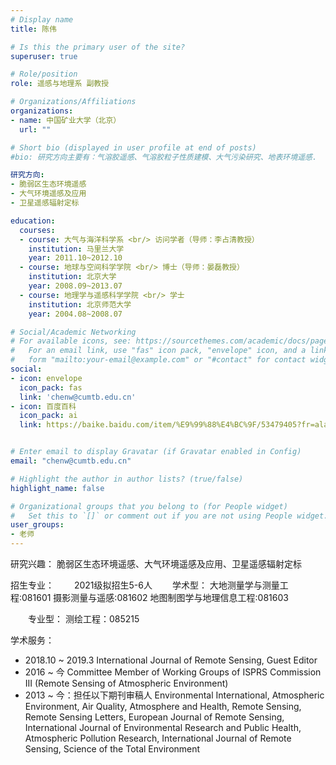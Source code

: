 ```yaml
---
# Display name
title: 陈伟

# Is this the primary user of the site?
superuser: true

# Role/position
role: 遥感与地理系 副教授

# Organizations/Affiliations
organizations:
- name: 中国矿业大学（北京）
  url: ""

# Short bio (displayed in user profile at end of posts)
#bio: 研究方向主要有：气溶胶遥感、气溶胶粒子性质建模、大气污染研究、地表环境遥感.

研究方向:
- 脆弱区生态环境遥感
- 大气环境遥感及应用
- 卫星遥感辐射定标

education:
  courses:
  - course: 大气与海洋科学系 <br/> 访问学者（导师：李占清教授）
    institution: 马里兰大学
    year: 2011.10~2012.10
  - course: 地球与空间科学学院 <br/> 博士（导师：晏磊教授）
    institution: 北京大学
    year: 2008.09~2013.07
  - course: 地理学与遥感科学学院 <br/> 学士
    institution: 北京师范大学
    year: 2004.08~2008.07

# Social/Academic Networking
# For available icons, see: https://sourcethemes.com/academic/docs/page-builder/#icons
#   For an email link, use "fas" icon pack, "envelope" icon, and a link in the
#   form "mailto:your-email@example.com" or "#contact" for contact widget.
social:
- icon: envelope
  icon_pack: fas
  link: 'chenw@cumtb.edu.cn'
- icon: 百度百科
  icon_pack: ai
  link: https://baike.baidu.com/item/%E9%99%88%E4%BC%9F/53479405?fr=aladdin


# Enter email to display Gravatar (if Gravatar enabled in Config)
email: "chenw@cumtb.edu.cn"

# Highlight the author in author lists? (true/false)
highlight_name: false

# Organizational groups that you belong to (for People widget)
#   Set this to `[]` or comment out if you are not using People widget.
user_groups:
- 老师
---
```

研究兴趣：
脆弱区生态环境遥感、大气环境遥感及应用、卫星遥感辐射定标

招生专业：
  2021级拟招生5-6人
  学术型：
大地测量学与测量工程:081601
摄影测量与遥感:081602
地图制图学与地理信息工程:081603

  专业型：
测绘工程：085215

学术服务：
- 2018.10 ~ 2019.3 International Journal of Remote Sensing, Guest Editor
- 2016 ~ 今 Committee Member of Working Groups of ISPRS Commission III (Remote Sensing of Atmospheric Environment)
- 2013 ~ 今：担任以下期刊审稿人
Environmental International, Atmospheric Environment, Air Quality, Atmosphere and Health, Remote Sensing, Remote Sensing Letters, European Journal of Remote Sensing, International Journal of Environmental Research and Public Health, Atmospheric Pollution Research, International Journal of Remote Sensing, Science of the Total Environment
